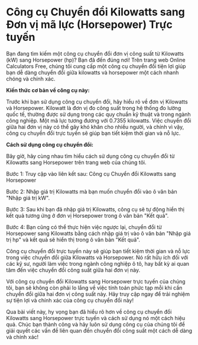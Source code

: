 Công cụ Chuyển đổi Kilowatts sang Đơn vị mã lực (Horsepower) Trực tuyến
=======================================================================

Bạn đang tìm kiếm một công cụ chuyển đổi đơn vị công suất từ Kilowatts (kW) sang Horsepower (hp)? Bạn đã đến đúng nơi! Trên trang web Online Calculators Free, chúng tôi cung cấp một công cụ chuyển đổi tiện lợi giúp bạn dễ dàng chuyển đổi giữa kilowatts và horsepower một cách nhanh chóng và chính xác.

 **Kiến thức cơ bản về công cụ này:**

Trước khi bạn sử dụng công cụ chuyển đổi, hãy hiểu rõ về đơn vị Kilowatts và Horsepower. Kilowatt là đơn vị đo công suất trong hệ thống đo lường quốc tế, thường được sử dụng trong các quy chuẩn kỹ thuật và trong ngành công nghiệp. Một mã lực tương đương với 0.7355 kilowatts. Việc chuyển đổi giữa hai đơn vị này có thể gây khó khăn cho nhiều người, và chính vì vậy, công cụ chuyển đổi trực tuyến sẽ giúp bạn tiết kiệm thời gian và nỗ lực.

 **Cách sử dụng công cụ chuyển đổi:**

Bây giờ, hãy cùng nhau tìm hiểu cách sử dụng công cụ chuyển đổi từ Kilowatts sang Horsepower trên trang web của chúng tôi.

Bước 1: Truy cập vào liên kết sau: Công cụ Chuyển đổi Kilowatts sang Horsepower

Bước 2: Nhập giá trị Kilowatts mà bạn muốn chuyển đổi vào ô văn bản "Nhập giá trị kW".

Bước 3: Sau khi bạn đã nhập giá trị Kilowatts, công cụ sẽ tự động hiển thị kết quả tương ứng ở đơn vị Horsepower trong ô văn bản "Kết quả".

Bước 4: Bạn cũng có thể thực hiện việc ngược lại, chuyển đổi từ Horsepower sang Kilowatts bằng cách nhập giá trị vào ô văn bản "Nhập giá trị hp" và kết quả sẽ hiển thị trong ô văn bản "Kết quả".

Công cụ chuyển đổi trực tuyến này sẽ giúp bạn tiết kiệm thời gian và nỗ lực trong việc chuyển đổi giữa Kilowatts và Horsepower. Nó rất hữu ích đối với các kỹ sư, người làm việc trong ngành công nghiệp ô tô, hay bất kỳ ai quan tâm đến việc chuyển đổi công suất giữa hai đơn vị này.

Với công cụ chuyển đổi Kilowatts sang Horsepower trực tuyến của chúng tôi, bạn sẽ không còn phải lo lắng về việc tính toán phức tạp mỗi khi cần chuyển đổi giữa hai đơn vị công suất này. Hãy truy cập ngay để trải nghiệm sự tiện lợi và chính xác của công cụ chuyển đổi này!

Qua bài viết này, hy vọng bạn đã hiểu rõ hơn về công cụ chuyển đổi Kilowatts sang Horsepower trực tuyến và cách sử dụng nó một cách hiệu quả. Chúc bạn thành công và hãy luôn sử dụng công cụ của chúng tôi để giải quyết các vấn đề liên quan đến chuyển đổi công suất một cách dễ dàng và chính xác!